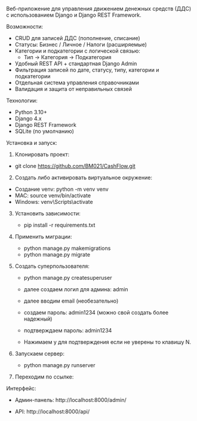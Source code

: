 Веб-приложение для управления движением денежных средств (ДДС) с использованием Django и Django REST Framework.

Возможности:

- CRUD для записей ДДС (пополнение, списание)
- Статусы: Бизнес / Личное / Налоги (расширяемые)
- Категории и подкатегории с логической связью:
  - Тип → Категория → Подкатегория
- Удобный REST API + стандартная Django Admin
- Фильтрация записей по дате, статусу, типу, категории и подкатегории
- Отдельная система управления справочниками
- Валидация и защита от неправильных связей

Технологии:

- Python 3.10+
- Django 4.x
- Django REST Framework
- SQLite (по умолчанию)


Установка и запуск:

1. Клонировать проект:

 - git clone https://github.com/BM021/CashFlow.git

2. Создать либо активировать виртуальное окружение:
  - Создание venv: python -m venv venv
  - MAC: source venv/bin/activate  
  - Windows: venv\Scripts\activate

3. Установить зависимости:
   - pip install -r requirements.txt

4. Применить миграции:
   - python manage.py makemigrations
   - python manage.py migrate

5. Создать суперпользователя:

   - python manage.py createsuperuser

   - далее создаем логил для админа: admin
   - далее вводим email (необезательно)
   - создаем пароль: admin1234 (можно свой создать более надежный)
   - подтверждаем пароль: admin1234 
   - Нажимаем y для подтверждения если не уверены то клавишу N.

6. Запускаем сервер:
   - python manage.py runserver


7. Переходим по ссылке:

Интерфейс:
- Админ-панель: http://localhost:8000/admin/

- API: http://localhost:8000/api/
